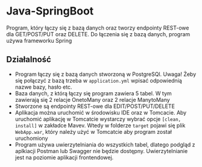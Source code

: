 # Java-SpringBoot
Program, który łączy się z bazą danych oraz tworzy endpointy REST-owe dla GET/POST/PUT oraz DELETE. Do łączenia się z bazą danych, program używa frameworku Spring

## Działalność
- Program łączy się z bazą danych stworzoną w PostgreSQl. Uwaga! Żeby się połączyć z bazą trzeba w ```application.yml``` wpisać odpowiednią nazwe bazy, hasło etc.
- Baza danych, z którą łączy się program zawiera 5 tabel. W tym zawierają się 2 relacje OnetoMany oraz 2 relacje ManytoMany
- Stworzone są endpointy REST-owe dla EDIT/POST/PUT/DELETE
- Aplikacja można uruchomić w środowisku IDE oraz w Tomcacie. Aby uruchomić aplikację w Tomcatcie wystarczy wybrać opcje ```[clean, install]``` w zakładce Mavev. Wtedy w folderze ```target``` pojawi się plik ```WebApp.war```, który należy użyć w Tomcatcie aby program został uruchomiony
- Program używa uwierzytelniania do wszystkich tabel, dlatego podgląd z aplkiacji Postman lub Swagger nie będzie dostępny. Uwierzytelnianie jest na poziomie aplikacji frontendowej.

